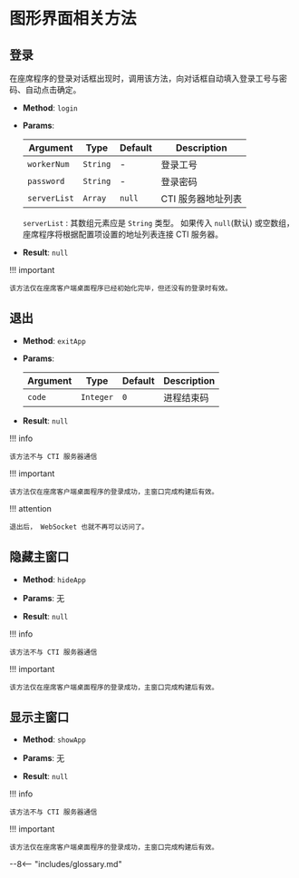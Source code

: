 # 图形界面相关方法

## 登录

在座席程序的登录对话框出现时，调用该方法，向对话框自动填入登录工号与密码、自动点击确定。

-   **Method**: `login`

-   **Params**:

    | Argument     | Type     | Default | Description        |
    | ------------ | -------- | ------- | ------------------ |
    | `workerNum`  | `String` | -       | 登录工号           |
    | `password`   | `String` | -       | 登录密码           |
    | `serverList` | `Array`  | `null`  | CTI 服务器地址列表 |

    `serverList`
    : 其数组元素应是 `String` 类型。 如果传入 `null`(默认) 或空数组，座席程序将根据配置项设置的地址列表连接 CTI 服务器。

-   **Result**: `null`

!!! important

    该方法仅在座席客户端桌面程序已经初始化完毕，但还没有的登录时有效。

## 退出

-   **Method**: `exitApp`

-   **Params**:

    | Argument | Type      | Default | Description |
    | -------- | --------- | ------- | ----------- |
    | `code`   | `Integer` | `0`     | 进程结束码  |

-   **Result**: `null`

!!! info

    该方法不与 CTI 服务器通信

!!! important

    该方法仅在座席客户端桌面程序的登录成功，主窗口完成构建后有效。

!!! attention

    退出后， WebSocket 也就不再可以访问了。

## 隐藏主窗口

-   **Method**: `hideApp`

-   **Params**: 无

-   **Result**: `null`

!!! info

    该方法不与 CTI 服务器通信

!!! important

    该方法仅在座席客户端桌面程序的登录成功，主窗口完成构建后有效。

## 显示主窗口

-   **Method**: `showApp`

-   **Params**: 无

-   **Result**: `null`

!!! info

    该方法不与 CTI 服务器通信

!!! important

    该方法仅在座席客户端桌面程序的登录成功，主窗口完成构建后有效。

--8<-- "includes/glossary.md"
